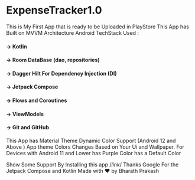 # ExpenseTracker1.0
This is My First App that is ready to be Uploaded in PlayStore 
This App has Built on MVVM Architecture
 Android TechStack Used :
        <h4>  -> Kotlin </h4>
       <h4>   -> Room DataBase (dao, repositories)</h4>
       <h4>   -> Dagger Hilt For Dependency Injection (DI)</h4>
       <h4>   -> Jetpack Compose</h4>
        <h4>  -> Flows and Coroutines </h4>
       <h4>   -> ViewModels </h4>
       <h4>   -> Git and GitHub </h4>
        
 This App has Material Theme Dynamic Color Support (Android 12 and Above ) App theme Colors Changes Based on Your Ui and Wallpaper. 
 For Devices with Android 11 and Lower has Purple Color has a Default Color
 
 Show Some Support By Installing this app /*link*/
 Thanks Google For the Jetpack Compose and Kotlin 
 Made with ❤️ by Bharath Prakash
 
 <href > </href >
 
<href> </href>


